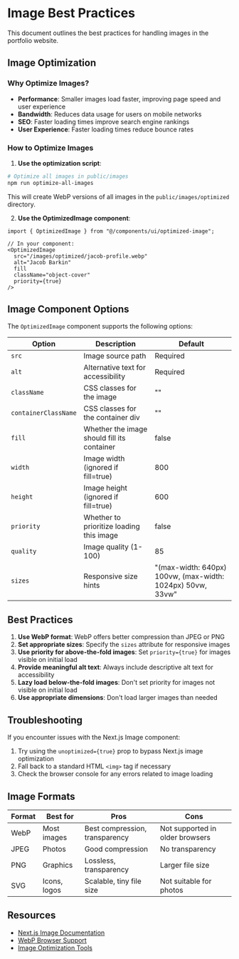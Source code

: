 # Image Best Practices

This document outlines the best practices for handling images in the portfolio website.

## Image Optimization

### Why Optimize Images?

- **Performance**: Smaller images load faster, improving page speed and user experience
- **Bandwidth**: Reduces data usage for users on mobile networks
- **SEO**: Faster loading times improve search engine rankings
- **User Experience**: Faster loading times reduce bounce rates

### How to Optimize Images

1. **Use the optimization script**:

```bash
# Optimize all images in public/images
npm run optimize-all-images
```

This will create WebP versions of all images in the `public/images/optimized` directory.

2. **Use the OptimizedImage component**:

```tsx
import { OptimizedImage } from "@/components/ui/optimized-image";

// In your component:
<OptimizedImage
  src="/images/optimized/jacob-profile.webp"
  alt="Jacob Barkin"
  fill
  className="object-cover"
  priority={true}
/>
```

## Image Component Options

The `OptimizedImage` component supports the following options:

| Option | Description | Default |
|--------|-------------|---------|
| `src` | Image source path | Required |
| `alt` | Alternative text for accessibility | Required |
| `className` | CSS classes for the image | "" |
| `containerClassName` | CSS classes for the container div | "" |
| `fill` | Whether the image should fill its container | false |
| `width` | Image width (ignored if fill=true) | 800 |
| `height` | Image height (ignored if fill=true) | 600 |
| `priority` | Whether to prioritize loading this image | false |
| `quality` | Image quality (1-100) | 85 |
| `sizes` | Responsive size hints | "(max-width: 640px) 100vw, (max-width: 1024px) 50vw, 33vw" |

## Best Practices

1. **Use WebP format**: WebP offers better compression than JPEG or PNG
2. **Set appropriate sizes**: Specify the `sizes` attribute for responsive images
3. **Use priority for above-the-fold images**: Set `priority={true}` for images visible on initial load
4. **Provide meaningful alt text**: Always include descriptive alt text for accessibility
5. **Lazy load below-the-fold images**: Don't set priority for images not visible on initial load
6. **Use appropriate dimensions**: Don't load larger images than needed

## Troubleshooting

If you encounter issues with the Next.js Image component:

1. Try using the `unoptimized={true}` prop to bypass Next.js image optimization
2. Fall back to a standard HTML `<img>` tag if necessary
3. Check the browser console for any errors related to image loading

## Image Formats

| Format | Best for | Pros | Cons |
|--------|----------|------|------|
| WebP | Most images | Best compression, transparency | Not supported in older browsers |
| JPEG | Photos | Good compression | No transparency |
| PNG | Graphics | Lossless, transparency | Larger file size |
| SVG | Icons, logos | Scalable, tiny file size | Not suitable for photos |

## Resources

- [Next.js Image Documentation](https://nextjs.org/docs/api-reference/next/image)
- [WebP Browser Support](https://caniuse.com/webp)
- [Image Optimization Tools](https://web.dev/fast/#optimize-your-images)
